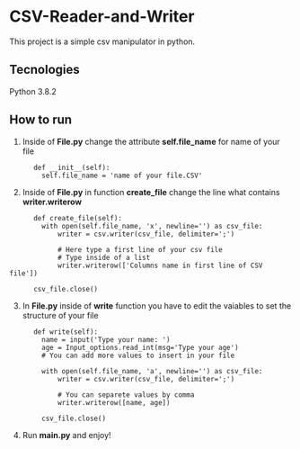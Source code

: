 # CSV-Reader-and-Writer

This project is a simple csv manipulator in python.

## Tecnologies

Python 3.8.2

## How to run

1. Inside of **File.py** change the attribute **self.file_name** for name of your file
  ```
        def __init__(self):
          self.file_name = 'name of your file.CSV'
  ```
2. Inside of **File.py** in function **create_file** change the line what contains **writer.writerow**
  ```
        def create_file(self):
          with open(self.file_name, 'x', newline='') as csv_file:
              writer = csv.writer(csv_file, delimiter=';')

              # Here type a first line of your csv file
              # Type inside of a list
              writer.writerow(['Columns name in first line of CSV file'])

        csv_file.close()
  ```
3. In **File.py** inside of **write** function you have to edit the vaiables to set the structure of your file
  ```
        def write(self):
          name = input('Type your name: ')
          age = Input_options.read_int(msg='Type your age')
          # You can add more values to insert in your file

          with open(self.file_name, 'a', newline='') as csv_file:
              writer = csv.writer(csv_file, delimiter=';')
              
              # You can separete values by comma
              writer.writerow([name, age])

          csv_file.close()
  ```
4. Run **main.py** and enjoy!



